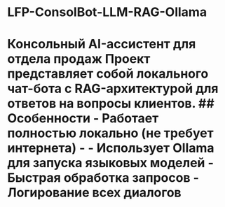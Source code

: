 # LFP-ConsolBot-LLM-RAG-Ollama
# Консольный AI-ассистент для отдела продаж  Проект представляет собой локального чат-бота с RAG-архитектурой для ответов на вопросы клиентов.  ## Особенности - Работает полностью локально (не требует интернета) - - Использует Ollama для запуска языковых моделей - Быстрая обработка запросов - Логирование всех диалогов
